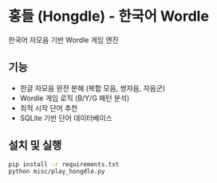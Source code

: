 # 홍들 (Hongdle) - 한국어 Wordle

한국어 자모음 기반 Wordle 게임 엔진

## 기능
- 한글 자모음 완전 분해 (복합 모음, 쌍자음, 자음군)
- Wordle 게임 로직 (B/Y/G 패턴 분석)
- 최적 시작 단어 추천
- SQLite 기반 단어 데이터베이스

## 설치 및 실행
```bash
pip install -r requirements.txt
python misc/play_hongdle.py